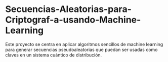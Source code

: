 # Secuencias-Aleatorias-para-Criptograf-a-usando-Machine-Learning
Este proyecto se centra en aplicar algoritmos sencillos de machine learning para generar secuencias pseudoaleatorias que puedan ser usadas como claves en un sistema cuántico de distribución.
